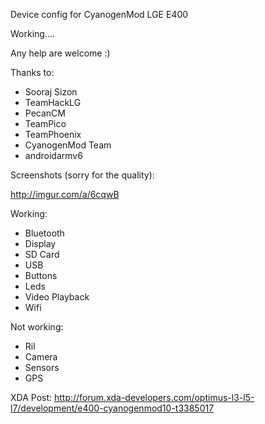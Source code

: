 Device config for CyanogenMod LGE E400

Working.... 

Any help are welcome :)

Thanks to:
- Sooraj Sizon
- TeamHackLG
- PecanCM
- TeamPico
- TeamPhoenix
- CyanogenMod Team
- androidarmv6

Screenshots (sorry for the quality):

http://imgur.com/a/6cqwB

Working:
- Bluetooth
- Display
- SD Card
- USB
- Buttons
- Leds
- Video Playback
- Wifi

Not working:
- Ril
- Camera
- Sensors
- GPS

XDA Post:
http://forum.xda-developers.com/optimus-l3-l5-l7/development/e400-cyanogenmod10-t3385017

